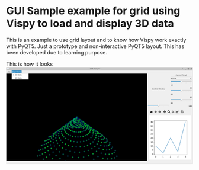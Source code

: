 # GUI Sample example for grid using Vispy to load and display 3D data

This is an example to use grid layout and to know how Vispy work exactly with PyQT5. Just a prototype and non-interactive PyQT5 layout. This has been developed due to learning purpose.

This is how it looks
![Screenshot](/gui_sample.PNG)
